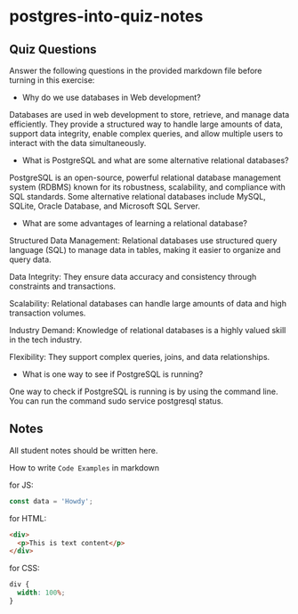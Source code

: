 # postgres-into-quiz-notes

## Quiz Questions

Answer the following questions in the provided markdown file before turning in this exercise:

- Why do we use databases in Web development?

Databases are used in web development to store, retrieve, and manage data efficiently. They provide a structured way to handle large amounts of data, support data integrity, enable complex queries, and allow multiple users to interact with the data simultaneously.

- What is PostgreSQL and what are some alternative relational databases?

PostgreSQL is an open-source, powerful relational database management system (RDBMS) known for its robustness, scalability, and compliance with SQL standards. Some alternative relational databases include MySQL, SQLite, Oracle Database, and Microsoft SQL Server.

- What are some advantages of learning a relational database?

Structured Data Management: Relational databases use structured query language (SQL) to manage data in tables, making it easier to organize and query data.

Data Integrity: They ensure data accuracy and consistency through constraints and transactions.

Scalability: Relational databases can handle large amounts of data and high transaction volumes.

Industry Demand: Knowledge of relational databases is a highly valued skill in the tech industry.

Flexibility: They support complex queries, joins, and data relationships.

- What is one way to see if PostgreSQL is running?

One way to check if PostgreSQL is running is by using the command line. You can run the command sudo service postgresql status.

## Notes

All student notes should be written here.

How to write `Code Examples` in markdown

for JS:

```javascript
const data = 'Howdy';
```

for HTML:

```html
<div>
  <p>This is text content</p>
</div>
```

for CSS:

```css
div {
  width: 100%;
}
```
